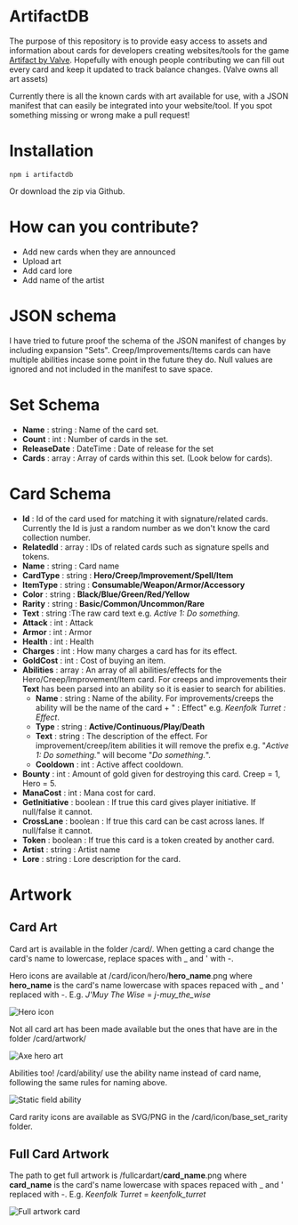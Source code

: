 # ArtifactDB
The purpose of this repository is to provide easy access to assets and information about cards for developers creating websites/tools for the game [Artifact by Valve](http://playartifact.com). Hopefully with enough people contributing we can fill out every card and keep it updated to track balance changes.
(Valve owns all art assets)

Currently there is all the known cards with art available for use, with a JSON manifest that can easily be integrated into your website/tool. If you spot something missing or wrong make a pull request!

# Installation
`npm i artifactdb`

Or download the zip via Github. 

# How can you contribute?
- Add new cards when they are announced
- Upload art
- Add card lore
- Add name of the artist

# JSON schema
I have tried to future proof the schema of the JSON manifest of changes by including expansion "Sets". Creep/Improvements/Items cards can have multiple abilities incase some point in the future they do. Null values are ignored and not included in the manifest to save space.

# Set Schema
- **Name** : string : Name of the card set.
- **Count** : int : Number of cards in the set.
- **ReleaseDate** : DateTime : Date of release for the set
- **Cards** : array : Array of cards within this set. (Look below for cards).

# Card Schema
- **Id** : Id of the card used for matching it with signature/related cards. Currently the Id is just a random number as we don't know the card collection number.
- **RelatedId** : array : IDs of related cards such as signature spells and tokens.
- **Name** : string : Card name
- **CardType** : string : **Hero/Creep/Improvement/Spell/Item**
- **ItemType** : string : __Consumable/Weapon/Armor/Accessory__
- **Color** : string : **Black/Blue/Green/Red/Yellow**
- **Rarity** : string : **Basic/Common/Uncommon/Rare**
- **Text** : string :The raw card text e.g. _Active 1: Do something._
- **Attack** : int : Attack
- **Armor** : int : Armor
- **Health** : int : Health
- **Charges** : int : How many charges a card has for its effect.
- **GoldCost** : int : Cost of buying an item.
- **Abilities** : array : An array of all abilities/effects for the Hero/Creep/Improvement/Item card. For creeps and improvements their **Text** has been parsed into an ability so it is easier to search for abilities.
  - **Name** : string : Name of the ability. For improvements/creeps the ability will be the name of the card + " : Effect" e.g. _Keenfolk Turret : Effect_.
  - **Type** : string : **Active/Continuous/Play/Death**
  - **Text** : string : The description of the effect. For improvement/creep/item abilities it will remove the prefix e.g. "_Active 1: Do something._" will become "_Do something._".
  - **Cooldown** : int : Active affect cooldown.
- **Bounty** : int : Amount of gold given for destroying this card. Creep = 1, Hero = 5.
- **ManaCost** : int : Mana cost for card.
- **GetInitiative** : boolean : If true this card gives player initiative. If null/false it cannot.
- **CrossLane** : boolean : If true this card can be cast across lanes. If null/false it cannot.
- **Token** : boolean : If true this card is a token created by another card.
- **Artist** : string : Artist name
- **Lore** : string : Lore description for the card.

# Artwork

## Card Art
Card art is available in the folder /card/. When getting a card change the card's name to lowercase, replace spaces with _ and ' with -.

Hero icons are available at /card/icon/hero/**hero_name**.png where **hero_name** is the card's name lowercase with spaces repaced with _ and ' replaced with -. E.g. _J'Muy The Wise_ = _j-muy_the_wise_

![Hero icon](https://raw.githubusercontent.com/ottah/ArtifactDB/master/card/icon/hero/j-muy_the_wise.png)

Not all card art has been made available but the ones that have are in the folder /card/artwork/

![Axe hero art](https://raw.githubusercontent.com/ottah/ArtifactDB/master/card/artwork/axe.jpg)

Abilities too! /card/ability/ use the ability name instead of card name, following the same rules for naming above.

![Static field ability](https://raw.githubusercontent.com/ottah/ArtifactDB/master/card/ability/static_field.jpg)

Card rarity icons are available as SVG/PNG in the /card/icon/base_set_rarity folder.

## Full Card Artwork
The path to get full artwork is /fullcardart/**card_name**.png
where **card_name** is the card's name lowercase with spaces repaced with _ and ' replaced with -. E.g. _Keenfolk Turret_ = _keenfolk_turret_

![Full artwork card](https://raw.githubusercontent.com/ottah/ArtifactDB/master/fullcardart/keenfolk_turret.png "Full artwork for Keenfolk Turret")
